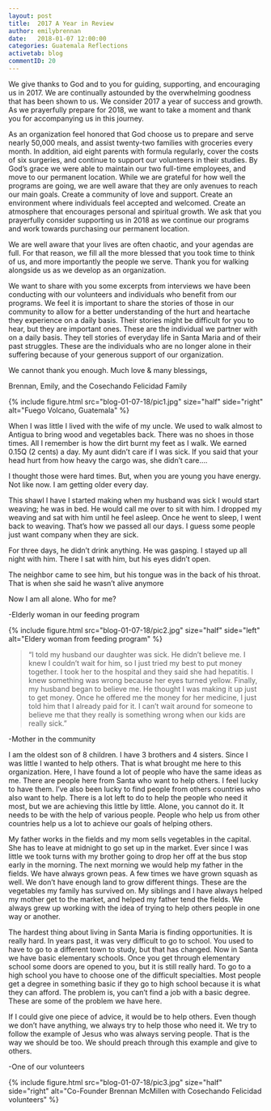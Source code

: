 ```yaml
---
layout: post
title:  2017 A Year in Review
author: emilybrennan
date:   2018-01-07 12:00:00
categories: Guatemala Reflections
activetab: blog
commentID: 20
---
```


We give thanks to God and to you for guiding, supporting, and encouraging us in 2017. We are continually astounded by the overwhelming goodness that has been shown to us. We consider 2017 a year of success and growth. As we prayerfully prepare for 2018, we want to take a moment and thank you for accompanying us in this journey. 

As an organization feel honored that God choose us to prepare and serve nearly 50,000 meals, and assist twenty-two families with groceries every month. In addition, aid eight parents with formula regularly, cover the costs of six surgeries, and continue to support our volunteers in their studies. By God’s grace we were able to maintain our two full-time employees, and move to our permanent location. While we are grateful for how well the programs are going, we are well aware that they are only avenues to reach our main goals. Create a community of love and support. Create an environment where individuals feel accepted and welcomed. Create an atmosphere that encourages personal and spiritual growth. We ask that you prayerfully consider supporting us in 2018 as we continue our programs and work towards purchasing our permanent location.

We are well aware that your lives are often chaotic, and your agendas are full. For that reason, we fill all the more blessed that you took time to think of us, and more importantly the people we serve.  Thank you for walking alongside us as we develop as an organization. 

We want to share with you some excerpts from interviews we have been conducting with our volunteers and individuals who benefit from our programs. We feel it is important to share the stories of those in our community to allow for a better understanding of the hurt and heartache they experience on a daily basis. Their stories might be difficult for you to hear, but they are important ones. These are the individual we partner with on a daily basis.  They tell stories of everyday life in Santa Maria and of their past struggles. These are the individuals who are no longer alone in their suffering because of your generous support of our organization.  

We cannot thank you enough. Much love & many blessings,

<p class="meta">Brennan, Emily, and the Cosechando Felicidad Family</p>

{% include figure.html src="blog-01-07-18/pic1.jpg" size="half" side="right" alt="Fuego Volcano, Guatemala" %}

When I was little I lived with the wife of my uncle. We used to walk almost to Antigua to bring wood and vegetables back. There was no shoes in those times. All I remember is how the dirt burnt my feet as I walk. We earned 0.15Q (2 cents) a day. My aunt didn’t care if I was sick. If you said that your head hurt from how heavy the cargo was, she didn’t care....

I thought those were hard times. But, when you are young you have energy. Not like now. I am getting older every day.

This shawl I have I started making when my husband was sick I would start weaving; he was in bed. He would call me over to sit with him. I dropped my weaving and sat with him until he feel asleep. Once he went to sleep, I went back to weaving. That’s how we passed all our days. I guess some people just want company when they are sick.

For three days, he didn’t drink anything. He was gasping. I stayed up all night with him. There I sat with him, but his eyes didn’t open.

The neighbor came to see him, but his tongue was in the back of his throat. That is when she said he wasn’t alive anymore

Now I am all alone. Who for me?

<p class="meta">-Elderly woman in our feeding program</p>

{% include figure.html src="blog-01-07-18/pic2.jpg" size="half" side="left" alt="Eldery woman from feeding program" %}

>“I told my husband our daughter was sick. He didn’t believe me. I knew I couldn’t wait for him, so I just tried my best to put money together. I took her to the hospital and they said she had hepatitis. I knew something was wrong because her eyes turned yellow. Finally, my husband began to believe me. He thought I was making it up just to get money. Once he offered me the money for her medicine, I just told him that I already paid for it. I can’t wait around for someone to believe me that they really is something wrong when our kids are really sick.”

<p class="meta">-Mother in the community</p>

I am the oldest son of 8 children. I have 3 brothers and 4 sisters. Since I was little I wanted to help others. That is what brought me here to this organization. Here, I have found a lot of people who have the same ideas as me. There are people here from Santa who want to help others. I feel lucky to have them. I’ve also been lucky to find people from others countries who also want to help. There is a lot left to do to help the people who need it most, but we are achieving this little by little. Alone, you cannot do it. It needs to be with the help of various people. People who help us from other countries help us a lot to achieve our goals of helping others.

My father works in the fields and my mom sells vegetables in the capital. She has to leave at midnight to go set up in the market. Ever since I was little we took turns with my brother going to drop her off at the bus stop early in the morning. The next morning we would  help my father in the fields. We have always grown peas. A few times we have grown squash as well. We don’t have enough land to grow different things. These are the vegetables my family has survived on. My siblings and I have always helped my mother get to the market, and helped my father tend the fields. We always grew up working with the idea of trying to help others people in one way or another.

The hardest thing about living in Santa Maria is finding opportunities. It is really hard. In years past, it was very difficult to go to school. You used to have to go to a different town to study, but that has changed. Now in Santa we have basic elementary schools. Once you get through elementary school some doors are opened to you, but it is still really hard. To go to a high school you have to choose one of the difficult specialties. Most people get a degree in something basic if they go to high school because it is what they can afford. The problem is, you can’t find a job with a basic degree. These are some of the problem we have here.

If I could give one piece of advice, it would be to help others. Even though we don’t have anything, we always try to help those who need it. We try to follow the example of Jesus who was always serving people. That is the way we should be too. We should preach through this example and give to others. 

<p class="meta">-One of our volunteers</p>

{% include figure.html src="blog-01-07-18/pic3.jpg" size="half" side="right" alt="Co-Founder Brennan McMillen with Cosechando Felicidad volunteers" %}